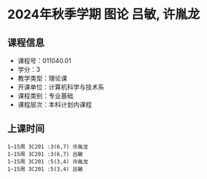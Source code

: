 # 2024年秋季学期 图论 吕敏, 许胤龙






## 课程信息

- 课程号：011040.01
- 学分：3
- 教学类型：理论课
- 开课单位：计算机科学与技术系
- 课程类别：专业基础
- 课程层次：本科计划内课程

## 上课时间

```
1~15周 3C201 :3(6,7) 许胤龙
1~15周 3C201 :3(6,7) 吕敏
1~15周 3C201 :5(3,4) 许胤龙
1~15周 3C201 :5(3,4) 吕敏
```

